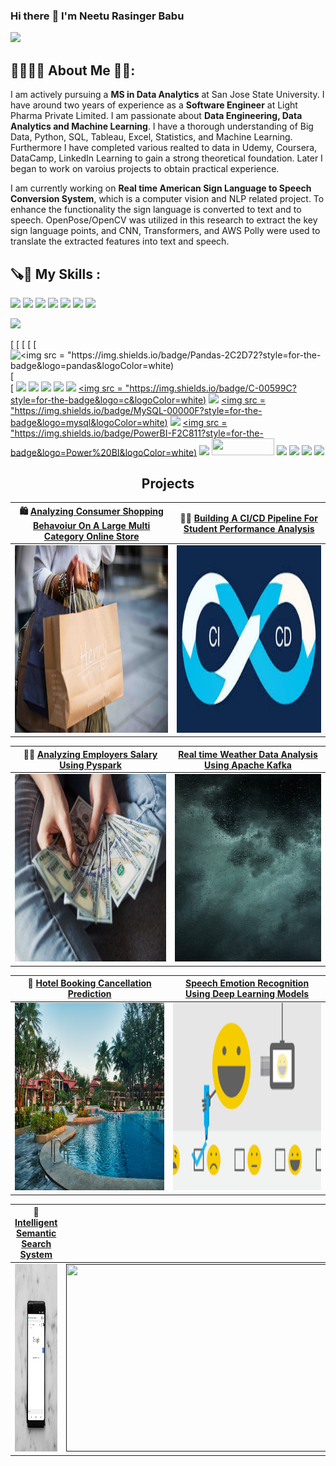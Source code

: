 ### Hi there :wave: I'm Neetu Rasinger Babu
[![](https://img.shields.io/badge/LinkedIn-0077B5?style=for-the-badge&logo=linkedin&logoColor=white)]( https://www.linkedin.com/in/neetu-rasinger-babu-99837a241/
) 

<h2> 👨‍🎓🙋‍♂️ About Me 💼🎒: </h2>

I am actively pursuing a __MS in Data Analytics__ at San Jose State University. I have around two years of experience as a __Software Engineer__ at Light Pharma Private Limited. I am passionate about __Data Engineering, Data Analytics and Machine Learning__. I have a thorough understanding of Big Data, Python, SQL, Tableau, Excel, Statistics, and Machine Learning. Furthermore I have completed various realted to data in Udemy, Coursera, DataCamp, LinkedIn Learning to gain a strong theoretical foundation. Later I began to work on varoius projects to obtain practical experience.

I am currently working on __Real time American Sign Language to Speech Conversion System__, which is a computer vision and NLP related project. To enhance the functionality the sign language is converted to text and to  speech. OpenPose/OpenCV was utilized in this research to extract the key sign language points, and CNN, Transformers, and AWS Polly were used to translate the extracted features into text and speech.

<h2>🪚🔧 My Skills :</h2>
 

 [![](https://img.shields.io/badge/Python-FFD43B?style=for-the-badge&logo=python&logoColor=darkgreen)]( https://www.python.org/
) [![](https://img.shields.io/badge/gitlab%20ci-%23181717.svg?style=for-the-badge&logo=gitlab&logoColor=white)](https://github.com/actions
) [![](https://img.shields.io/badge/Apache%20Spark-FDEE21?style=flat-square&logo=apachespark&logoColor=black)]( https://spark.apache.org/
) 
[![](https://img.shields.io/badge/Apache%20Kafka-000?style=for-the-badge&logo=apachekafka)]( https://kafka.apache.org/
) [![](https://img.shields.io/badge/flask-%23000.svg?style=for-the-badge&logo=flask&logoColor=white)]( https://flask.palletsprojects.com/en/2.3.x/
) [![](https://img.shields.io/badge/LinkedIn-0077B5?style=for-the-badge&logo=linkedin&logoColor=white)]( https://www.linkedin.com/in/neetu-rasinger-babu-99837a241/
) 
[![](https://img.shields.io/badge/LinkedIn-0077B5?style=for-the-badge&logo=linkedin&logoColor=white)]( https://www.linkedin.com/in/neetu-rasinger-babu-99837a241/
) 


[![](https://img.shields.io/badge/LinkedIn-0077B5?style=for-the-badge&logo=linkedin&logoColor=white)]( https://www.linkedin.com/in/neetu-rasinger-babu-99837a241/
) 





[![<img src = "https://img.shields.io/badge/TensorFlow-FF6F00?style=for-the-badge&logo=TensorFlow&logoColor=white"/>]( https://www.tensorflow.org)
[![<img src = "https://img.shields.io/badge/scikit_learn-F7931E?style=for-the-badge&logo=scikit-learn&logoColor=white"/>](https://scikit-learn.org/stable/)
[![<img src = "https://img.shields.io/badge/SciPy-654FF0?style=for-the-badge&logo=SciPy&logoColor=white"/>](https://www.scipy.org) 
[![<img src = "https://img.shields.io/badge/Numpy-777BB4?style=for-the-badge&logo=numpy&logoColor=white"/>](https://numpy.org) 
[![<img src = "https://img.shields.io/badge/Pandas-2C2D72?style=for-the-badge&logo=pandas&logoColor=white)](https://pandas.pydata.org) 
[![<img src = "https://img.shields.io/badge/Plotly-239120?style=for-the-badge&logo=plotly&logoColor=white"/>](https://plotly.com)  
[![<img src = "https://img.shields.io/badge/PyTorch-EE4C2C?style=for-the-badge&logo=PyTorch&logoColor=white"/>](https://pytorch.org) 
[<img src = "https://img.shields.io/badge/MongoDB-4EA94B?style=for-the-badge&logo=mongodb&logoColor=white"/>](https://www.mongodb.com/) 
[<img src = "https://img.shields.io/badge/R-276DC3?style=for-the-badge&logo=r&logoColor=white"/>](https://www.r-project.org) 
[<img src = "https://img.shields.io/badge/Scala-DC322F?style=for-the-badge&logo=scala&logoColor=white"/>](https://www.scala-lang.org) 
[<img src = "https://img.shields.io/badge/json-5E5C5C?style=for-the-badge&logo=json&logoColor=white"/>](https://www.json.org/json-en.html) 
[<img src = "https://img.shields.io/badge/Tableau-E97627?style=for-the-badge&logo=Tableau&logoColor=white"/>](https://www.tableau.com)
[<img src = "https://img.shields.io/badge/C-00599C?style=for-the-badge&logo=c&logoColor=white)](https://www.cprogramming.com)
[<img src = "https://img.shields.io/badge/Keras-D00000?style=for-the-badge&logo=Keras&logoColor=white"/>](https://keras.io) 
[<img src = "https://img.shields.io/badge/MySQL-00000F?style=for-the-badge&logo=mysql&logoColor=white)](https://www.mysql.com) 
[<img src = "https://img.shields.io/badge/conda-342B029.svg?&style=for-the-badge&logo=anaconda&logoColor=white"/>](https://www.anaconda.com) 
[<img src = "https://img.shields.io/badge/PowerBI-F2C811?style=for-the-badge&logo=Power%20BI&logoColor=white)](https://powerbi.microsoft.com/en-us/)
[<img src = "https://img.shields.io/badge/Colab-F9AB00?style=for-the-badge&logo=googlecolab&color=525252"/>](https://colab.research.google.com) 
[<img src = "https://img.shields.io/badge/SQLite-07405E?style=for-the-badge&logo=sqlite&logoColor=white" width = "100" height = "27.5"/>](https://www.sqlite.org/index.html)
[<img src = "https://img.shields.io/badge/LaTeX-47A141?style=for-the-badge&logo=LaTeX&logoColor=white"/>](https://www.latex-project.org) 
[<img src = "https://img.shields.io/badge/Microsoft_Excel-217346?style=for-the-badge&logo=microsoft-excel&logoColor=white"/>](https://www.microsoft.com/en-us/microsoft-365/excel)
[<img src = "https://img.shields.io/badge/Microsoft_PowerPoint-B7472A?style=for-the-badge&logo=microsoft-powerpoint&logoColor=white"/>](https://www.microsoft.com/en-us/microsoft-365/powerpoint)
[<img src = "https://img.shields.io/badge/Microsoft_Office-D83B01?style=for-the-badge&logo=microsoft-office&logoColor=white"/>](https://www.office.com)

<h2 align = "center">Projects </h2> 


| 🛍️ [Analyzing Consumer Shopping Behavoiur On A Large Multi Category Online Store](https://github.com/NeetuSyam/Analyzing-Consumer-Shopping-Behavior-from-a-large-multi-category-online-store)| 🧑‍🎓 [Building A CI/CD Pipeline For Student Performance Analysis](https://github.com/NeetuSyam/mlproject)|
| :-:| :-:| 
| [<img src = "https://github.com/NeetuSyam/Analyzing-Consumer-Shopping-Behavior-from-a-large-multi-category-online-store/blob/main/shopping.jpg" width = 500 height = 300/>](https://github.com/NeetuSyam/Analyzing-Consumer-Shopping-Behavior-from-a-large-multi-category-online-store)| [<img src = "https://github.com/NeetuSyam/mlproject/blob/main/Ci_pipeline.jpg" width = 500 height = 300/>](https://github.com/NeetuSyam/mlproject)



| 🧑‍🏭 [Analyzing Employers Salary Using Pyspark](https://github.com/NeetuSyam/Analyzing-Employeers-Salary-Using-PySpark)|  [Real time Weather Data Analysis Using Apache Kafka](https://github.com/NeetuSyam/Real-time-Weather-Data-Analysis-Using-Apache-Kafka)|
| :-:| :-:| 
| [<img src = "https://github.com/NeetuSyam/Analyzing-Employeers-Salary-Using-PySpark/blob/main/employee_salary.jpg" width = 500 height = 300/>](https://github.com/NeetuSyam/Analyzing-Employeers-Salary-Using-PySpark)| [<img src = "https://github.com/NeetuSyam/Real-time-Weather-Data-Analysis-Using-Apache-Kafka/blob/main/weather.jpg" width = 500 height = 300/>](https://github.com/NeetuSyam/Real-time-Weather-Data-Analysis-Using-Apache-Kafka)




| 🏨 [Hotel Booking Cancellation Prediction](https://github.com/NeetuSyam/Hotel-Booking-Cancellation-Prediction)|  [Speech Emotion Recognition Using Deep Learning Models ](https://github.com/NeetuSyam/Speech-Emotion-Recognition-Using-Deep-Learning-Models)|
| :-:| :-:| 
| [<img src = "https://github.com/NeetuSyam/Hotel-Booking-Cancellation-Prediction/blob/main/hotel.jpg" width = 500 height = 300/>](https://github.com/NeetuSyam/Hotel-Booking-Cancellation-Prediction)| [<img src = "https://github.com/NeetuSyam/Speech-Emotion-Recognition-Using-Deep-Learning-Models/blob/main/speech.png" width = 500 height = 300/>](https://github.com/NeetuSyam/Speech-Emotion-Recognition-Using-Deep-Learning-Models)


| 📕 [Intelligent Semantic Search System](https://github.com/NeetuSyam/Intelligent-Sematic-Serach-System)|  [ ]()|
| :-:| :-:| 
| [<img src = "https://github.com/NeetuSyam/Intelligent-Sematic-Serach-System/blob/main/charlesdeluvio-leqrylJNYUQ-unsplash.jpg" width = 500 height = 300/>](https://github.com/NeetuSyam/Intelligent-Sematic-Serach-System)| [<img src = "" width = 500 height = 300/>]()

